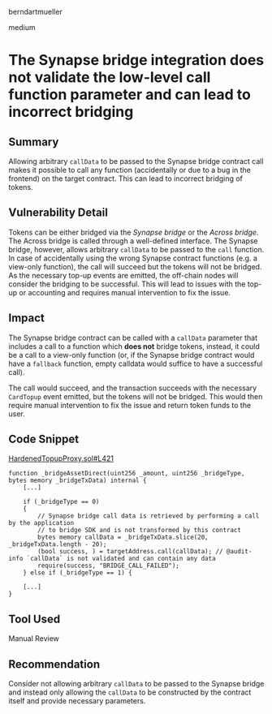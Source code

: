 berndartmueller

medium

# The Synapse bridge integration does not validate the low-level call function parameter and can lead to incorrect bridging

## Summary

Allowing arbitrary `callData` to be passed to the Synapse bridge contract call makes it possible to call any function (accidentally or due to a bug in the frontend) on the target contract. This can lead to incorrect bridging of tokens.

## Vulnerability Detail

Tokens can be either bridged via the _Synapse bridge_ or the _Across bridge_. The Across bridge is called through a well-defined interface. The Synapse bridge, however, allows arbitrary `callData` to be passed to the `call` function. In case of accidentally using the wrong Synapse contract functions (e.g. a view-only function), the call will succeed but the tokens will not be bridged. As the necessary top-up events are emitted, the off-chain nodes will consider the bridging to be successful. This will lead to issues with the top-up or accounting and requires manual intervention to fix the issue.

## Impact

The Synapse bridge contract can be called with a `callData` parameter that includes a call to a function which **does not** bridge tokens, instead, it could be a call to a view-only function (or, if the Synapse bridge contract would have a `fallback` function, empty calldata would suffice to have a successful call).

The call would succeed, and the transaction succeeds with the necessary `CardTopup` event emitted, but the tokens will not be bridged. This would then require manual intervention to fix the issue and return token funds to the user.

## Code Snippet

[HardenedTopupProxy.sol#L421](https://github.com/sherlock-audit/2022-10-mover/blob/main/cardtopup_contract/contracts/HardenedTopupProxy.sol#L421)

```solidity
function _bridgeAssetDirect(uint256 _amount, uint256 _bridgeType, bytes memory _bridgeTxData) internal {
    [...]

    if (_bridgeType == 0)
    {
        // Synapse bridge call data is retrieved by performing a call by the application
        // to bridge SDK and is not transformed by this contract
        bytes memory callData = _bridgeTxData.slice(20, _bridgeTxData.length - 20);
        (bool success, ) = targetAddress.call(callData); // @audit-info `callData` is not validated and can contain any data
        require(success, "BRIDGE_CALL_FAILED");
    } else if (_bridgeType == 1) {

    [...]
}
```

## Tool Used

Manual Review

## Recommendation

Consider not allowing arbitrary `callData` to be passed to the Synapse bridge and instead only allowing the `callData` to be constructed by the contract itself and provide necessary parameters.
